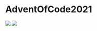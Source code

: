 # AdventOfCode2021

![](https://img.shields.io/badge/day%20📅-6-blue)
![](https://img.shields.io/badge/stars%20⭐-12-yellow)

